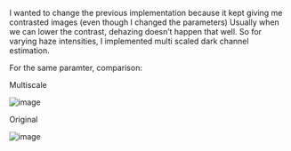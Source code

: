 I wanted to change the previous implementation because it kept giving me contrasted images (even though I changed the parameters)
Usually when we can lower the contrast, dehazing doesn’t happen that well. So for varying haze intensities, I implemented multi scaled dark channel estimation.

For the same paramter, comparison: 

Multiscale

![image](https://github.com/user-attachments/assets/17d624a4-ddb3-45cf-8a78-fd74f5ad695b)

Original

![image](https://github.com/user-attachments/assets/fe46a1bd-39ff-42d7-9c4f-cbba7cfe9cb1)

